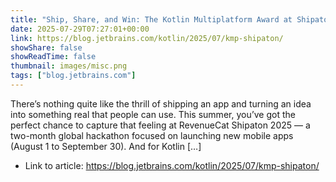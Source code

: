 ```yaml
---
title: "Ship, Share, and Win: The Kotlin Multiplatform Award at Shipaton 2025"
date: 2025-07-29T07:27:01+00:00
link: https://blog.jetbrains.com/kotlin/2025/07/kmp-shipaton/
showShare: false
showReadTime: false
thumbnail: images/misc.png
tags: ["blog.jetbrains.com"]
---
```

There’s nothing quite like the thrill of shipping an app and turning an idea into something real that people can use. This summer, you’ve got the perfect chance to capture that feeling at RevenueCat Shipaton 2025 — a two-month global hackathon focused on launching new mobile apps (August 1 to September 30). And for Kotlin […]

- Link to article: https://blog.jetbrains.com/kotlin/2025/07/kmp-shipaton/